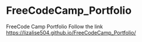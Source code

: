 # FreeCodeCamp_Portfolio
 FreeCode Camp Portfolio
Follow the link https://lizalise504.github.io/FreeCodeCamp_Portfolio/
